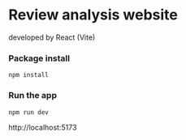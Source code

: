 # Review analysis website

developed by React (Vite)
### Package install
```
npm install
```
### Run the app
```
npm run dev
```

http://localhost:5173
